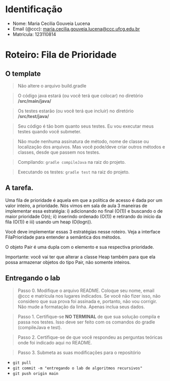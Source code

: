 # Identificação

* Nome: Maria Cecilia Gouveia Lucena
* Email (@ccc): maria.cecilia.gouveia.lucena@ccc.ufcg.edu.br
* Matrícula: 123110814

# Roteiro: Fila de Prioridade

## O template

> Não altere o arquivo build.gradle

> O código java estará (ou você terá que colocar) no diretório **/src/main/java/**

> Os testes estarão (ou você terá que incluir) no diretório **/src/test/java/**

> Seu código é tão bom quanto seus testes. Eu vou executar meus testes quando você submeter.

> Não mude nenhuma assinatura de método, nome de classe ou localização dos arquivos. Mas você pode/deve criar outros métodos e classes, desde que passem nos testes.

> Compilando: `gradle compileJava` na raiz do projeto.

> Executando os testes: `gradle test` na raiz do projeto.

## A tarefa. 

Uma fila de prioridade é aquela em que a política de acesso é dada por um valor inteiro, a prioridade. Nós vimos em sala de aula 3 maneiras de implementar essa estratégia: i) adicionando no final (O(1)) e buscando o de maior prioridade O(n); ii) inserindo ordenado (O(1)) e retirando do início
da fila (O(1)) e iii) usando um heap (O(logn)).

Você deve implementar essas 3 estratégias nesse roteiro. Veja a interface FilaPrioridade para entender a semântica dos métodos. 

O objeto Pair é uma dupla com o elemento e sua respectiva prioridade.

Importante: você vai ter que alterar a classe Heap também para que ela possa armazenar objetos do tipo Pair, não somente inteiros.


## Entregando o lab

> Passo 0. Modifique o arquivo README. Coloque seu nome, email @ccc e matrícula nos lugares indicados. Se você não fizer isso, não considero que sua prova foi assinada e, portanto, não vou corrigir. Não mude a formatação da linha. Apenas inclua seus dados.

> Passo 1. Certifique-se **NO TERMINAL** de que sua solução compila e passa nos testes. Isso deve ser feito com os comandos do gradle (compileJava e test).

> Passo 2. Certifique-se de que você respondeu as perguntas teóricas onde foi indicado aqui no README.

> Passo 3. Submeta as suas modificações para o repositório

  * `git pull`
  * `git commit -m "entregando o lab de algoritmos recursivos"`
  * `git push origin main`
